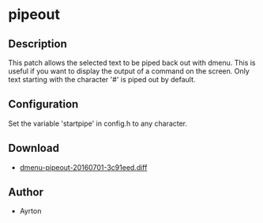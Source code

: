 pipeout
=======

Description
-----------
This patch allows the selected text to be piped back out with dmenu. This is
useful if you want to display the output of a command on the screen. Only text
starting with the character '#' is piped out by default.

Configuration
-------------
Set the variable 'startpipe' in config.h to any character.


Download
--------
* [dmenu-pipeout-20160701-3c91eed.diff](dmenu-pipeout-20160701-3c91eed.diff)

Author
------
* Ayrton
